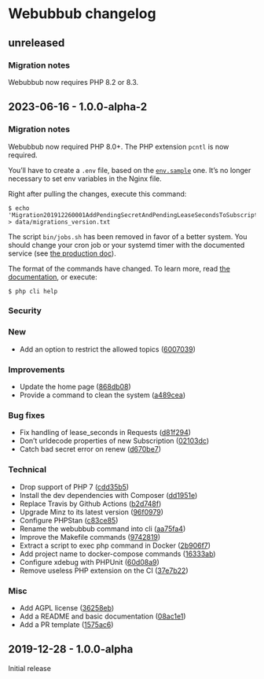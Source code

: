 # Webubbub changelog

## unreleased

### Migration notes

Webubbub now requires PHP 8.2 or 8.3.

## 2023-06-16 - 1.0.0-alpha-2

### Migration notes

Webubbub now required PHP 8.0+.
The PHP extension `pcntl` is now required.

You’ll have to create a `.env` file, based on the [`env.sample`](/env.sample) one.
It’s no longer necessary to set env variables in the Nginx file.

Right after pulling the changes, execute this command:

```console
$ echo 'Migration201912260001AddPendingSecretAndPendingLeaseSecondsToSubscription' > data/migrations_version.txt
```

The script `bin/jobs.sh` has been removed in favor of a better system.
You should change your cron job or your systemd timer with the documented service (see [the production doc](/docs/production-install.md)).

The format of the commands have changed.
To learn more, read [the documentation](/docs/cli.md), or execute:

```console
$ php cli help
```

### Security

### New

- Add an option to restrict the allowed topics ([6007039](https://github.com/flusio/Webubbub/commit/6007039))

### Improvements

- Update the home page ([868db08](https://github.com/flusio/Webubbub/commit/868db08))
- Provide a command to clean the system ([a489cea](https://github.com/flusio/Webubbub/commit/a489cea))

### Bug fixes

- Fix handling of lease\_seconds in Requests ([d81f294](https://github.com/flusio/Webubbub/commit/d81f294))
- Don’t urldecode properties of new Subscription ([02103dc](https://github.com/flusio/Webubbub/commit/02103dc))
- Catch bad secret error on renew ([d670be7](https://github.com/flusio/Webubbub/commit/d670be7))

### Technical

- Drop support of PHP 7 ([cdd35b5](https://github.com/flusio/Webubbub/commit/cdd35b5))
- Install the dev dependencies with Composer ([dd1951e](https://github.com/flusio/Webubbub/commit/dd1951e))
- Replace Travis by Github Actions ([b2d748f](https://github.com/flusio/Webubbub/commit/b2d748f))
- Upgrade Minz to its latest version ([96f0979](https://github.com/flusio/Webubbub/commit/96f0979))
- Configure PHPStan ([c83ce85](https://github.com/flusio/Webubbub/commit/c83ce85))
- Rename the webubbub command into cli ([aa75fa4](https://github.com/flusio/Webubbub/commit/aa75fa4))
- Improve the Makefile commands ([9742819](https://github.com/flusio/Webubbub/commit/9742819))
- Extract a script to exec php command in Docker ([2b906f7](https://github.com/flusio/Webubbub/commit/2b906f7))
- Add project name to docker-compose commands ([16333ab](https://github.com/flusio/Webubbub/commit/16333ab))
- Configure xdebug with PHPUnit ([60d08a9](https://github.com/flusio/Webubbub/commit/60d08a9))
- Remove useless PHP extension on the CI ([37e7b22](https://github.com/flusio/Webubbub/commit/37e7b22))

### Misc

- Add AGPL license ([36258eb](https://github.com/flusio/Webubbub/commit/36258eb))
- Add a README and basic documentation ([08ac1e1](https://github.com/flusio/Webubbub/commit/08ac1e1))
- Add a PR template ([1575ac6](https://github.com/flusio/Webubbub/commit/1575ac6))

## 2019-12-28 - 1.0.0-alpha

Initial release
